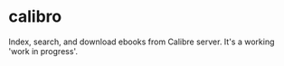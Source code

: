 # calibro
Index, search, and download ebooks from Calibre server. It's a working 'work in progress'.
